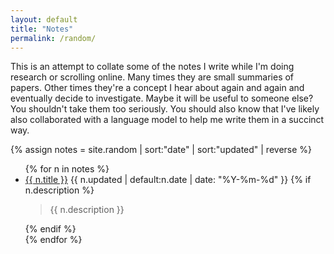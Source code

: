 ```yaml
---
layout: default
title: "Notes"
permalink: /random/
---
```





This is an attempt to collate some of the notes I write while I'm doing research or scrolling online. Many times they are small summaries of papers. Other times they're a concept I hear about again and again and eventually decide to investigate. Maybe it will be useful to someone else? You shouldn't take them too seriously. You should also know that I've likely also collaborated with a language model to help me write them in a succinct way.


{% assign notes = site.random | sort:"date" | sort:"updated" | reverse %}

<ul class="notes">
{% for n in notes %}
  <li class="note-item">
    <a class="note-title" href="{{ n.url }}">{{ n.title }}</a>
    <span class="note-date">{{ n.updated | default:n.date | date: "%Y-%m-%d" }}</span>
    {% if n.description %}
      <blockquote class="note-desc">{{ n.description }}</blockquote>
    {% endif %}
  </li>
{% endfor %}
</ul>
